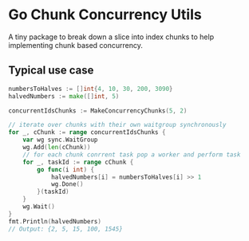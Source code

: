 # Go Chunk Concurrency Utils
A tiny package to break down a slice into index chunks to help implementing
chunk based concurrency.

## Typical use case
```go
numbersToHalves := []int{4, 10, 30, 200, 3090}
halvedNumbers := make([]int, 5)

concurrentIdsChunks := MakeConcurrencyChunks(5, 2)

// iterate over chunks with their own waitgroup synchronously
for _, cChunk := range concurrentIdsChunks {
    var wg sync.WaitGroup
    wg.Add(len(cChunk))
    // for each chunk conrrent task pop a worker and perform task
    for _, taskId := range cChunk {
        go func(i int) {
            halvedNumbers[i] = numbersToHalves[i] >> 1
            wg.Done()
        }(taskId)
    }
    wg.Wait()
}
fmt.Println(halvedNumbers)
// Output: {2, 5, 15, 100, 1545}
```